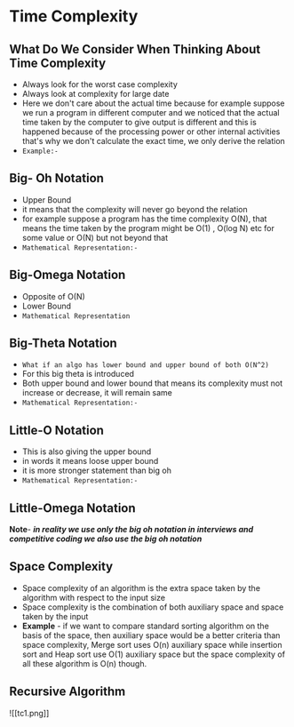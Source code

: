 # Time Complexity
## What Do We Consider When Thinking About Time Complexity
- Always look for the worst case complexity
- Always look at complexity for large date
- Here we don't care about the actual time because for example suppose we run a program in different computer and we noticed that the actual time taken by the computer to give output is different and this is happened because of the processing power or other internal activities that's why we don't calculate the exact time, we only derive the relation 
- `Example:-`
## Big- Oh Notation
- Upper Bound
- it means that the complexity will never go beyond the relation 
- for example suppose a program has the time complexity O(N), that means the time taken by the program might be O(1) , O(log N) etc for some value or O(N) but not beyond that
- `Mathematical Representation:-`
## Big-Omega Notation
- Opposite of O(N)
- Lower Bound
- `Mathematical Representation`
## Big-Theta Notation
- `What if an algo has lower bound and upper bound of both O(N^2)`
- For this big theta is introduced 
- Both upper bound and lower bound that means its complexity must not increase or decrease, it will remain same
- `Mathematical Representation:-`
## Little-O Notation
- This is also giving the upper bound 
- in words it means loose upper bound
- it is more stronger statement than big oh
- `Mathematical Representation:-`
## Little-Omega Notation
**Note**- ***in reality we use only the big oh notation in interviews and competitive coding we also use the big oh notation***
## Space Complexity
- Space complexity of an algorithm is the extra space taken by the algorithm with respect to the input size
- Space complexity is the combination of both auxiliary space and space taken by the input
- **Example** - if we want to compare standard sorting algorithm on the basis of the space, then auxiliary space would be a better criteria than space complexity, Merge sort uses O(n) auxiliary space while insertion sort and Heap sort use O(1) auxiliary space but the space complexity of all these algorithm is O(n) though.
## Recursive Algorithm
![[tc1.png]]